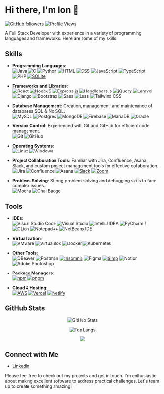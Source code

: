 # Hi there, I'm Ion 👋
[![GitHub followers](https://img.shields.io/github/followers/MJonny4?style=social)](https://github.com/MJonny4) ![Profile Views](https://komarev.com/ghpvc/?username=MJonny4&color=brightgreen)

A Full Stack Developer with experience in a variety of programming languages and frameworks. Here are some of my skills:

## Skills
<p>
    
- **Programming Languages**: <br>
![Java](https://img.shields.io/badge/Java-%23ED8B00.svg?logo=openjdk&logoColor=white) ![C](https://img.shields.io/badge/C-00599C?logo=c&logoColor=white) ![Python](https://img.shields.io/badge/Python-3776AB?logo=python&logoColor=fff) ![HTML](https://img.shields.io/badge/HTML-%23E34F26.svg?logo=html5&logoColor=white) ![CSS](https://img.shields.io/badge/CSS-1572B6?logo=css3&logoColor=fff) ![JavaScript](https://img.shields.io/badge/JavaScript-F7DF1E?logo=javascript&logoColor=000) ![TypeScript](https://img.shields.io/badge/TypeScript-3178C6?logo=typescript&logoColor=fff) ![PHP](https://img.shields.io/badge/php-%23777BB4.svg?&logo=php&logoColor=white) [![SQLite](https://img.shields.io/badge/SQLite-%2307405e.svg?logo=sqlite&logoColor=white)](#)
</p>
<p>

- **Frameworks and Libraries**: <br> ![React](https://img.shields.io/badge/React-%2320232a.svg?logo=react&logoColor=%2361DAFB) ![NodeJS](https://img.shields.io/badge/Node.js-6DA55F?logo=node.js&logoColor=white) ![Express.js](https://img.shields.io/badge/Express.js-%23404d59.svg?logo=express&logoColor=%2361DAFB) ![Handlebars.js](https://img.shields.io/badge/Handlebars.js-000?logo=handlebarsdotjs&logoColor=fff&style=plastic) ![jQuery](https://img.shields.io/badge/jQuery-0769AD?logo=jquery&logoColor=fff&style=for-the-badge) ![Laravel](https://img.shields.io/badge/Laravel-%23FF2D20.svg?logo=laravel&logoColor=white) ![Django](https://img.shields.io/badge/Django-%23092E20.svg?logo=django&logoColor=white) ![Bootstrap](https://img.shields.io/badge/Bootstrap-7952B3?logo=bootstrap&logoColor=fff) ![Sass](https://img.shields.io/badge/Sass-C69?logo=sass&logoColor=fff) ![Less](https://img.shields.io/badge/Less-1D365D?logo=less&logoColor=fff) ![Tailwind CSS](https://img.shields.io/badge/Tailwind%20CSS-%2338B2AC.svg?logo=tailwind-css&logoColor=white)
</p>
<p>

- **Database Management**: Creation, management, and maintenance of databases SQL & No SQL. <br> ![MySQL](https://img.shields.io/badge/MySQL-4479A1?logo=mysql&logoColor=fff) ![Postgres](https://img.shields.io/badge/Postgres-%23316192.svg?logo=postgresql&logoColor=white) ![MongoDB](https://img.shields.io/badge/MongoDB-%234ea94b.svg?logo=mongodb&logoColor=white) ![Firebase](https://img.shields.io/badge/Firebase-039BE5?logo=Firebase&logoColor=white) ![MariaDB](https://img.shields.io/badge/MariaDB-003545?logo=mariadb&logoColor=white) ![Oracle](https://custom-icon-badges.demolab.com/badge/Oracle-F80000?logo=oracle&logoColor=fff)
</p>

<p>

- **Version Control**: Experienced with Git and GitHub for efficient code management. <br> ![Git](https://img.shields.io/badge/Git-F05032?logo=git&logoColor=fff) ![GitHub](https://img.shields.io/badge/GitHub-%23121011.svg?logo=github&logoColor=white)
</p>
<p>

- **Operating Systems**: <br> ![Linux](https://img.shields.io/badge/Linux-FCC624?logo=linux&logoColor=black) ![Windows](https://custom-icon-badges.demolab.com/badge/Windows-0078D6?logo=windows11&logoColor=white)
</p>
<p>

- **Project Collaboration Tools**: Familiar with Jira, Confluence, Asana, Slack, and custom project management tools for effective collaboration. <br> ![Jira](https://img.shields.io/badge/Jira-0052CC?logo=jira&logoColor=fff) ![Confluence](https://img.shields.io/badge/Confluence-172B4D?logo=confluence&logoColor=fff) ![Asana](https://img.shields.io/badge/Asana-F06A6A?logo=asana&logoColor=fff) [![Slack](https://img.shields.io/badge/Slack-4A154B?logo=slack&logoColor=fff)](#) [![Zoom](https://img.shields.io/badge/Zoom-2D8CFF?logo=zoom&logoColor=white)](#)
</p>
<p>

- **Problem-Solving**: Strong problem-solving and debugging skills to face complex issues. <br> ![Mocha](https://img.shields.io/badge/Mocha-8D6748?logo=mocha&logoColor=fff) ![Chai Badge](https://img.shields.io/badge/Chai-A30701?logo=chai&logoColor=fff&style=plastic)
</p>

<!-- ## Projects -->

## Tools
<p>

- **IDEs**: <br> ![Visual Studio Code](https://custom-icon-badges.demolab.com/badge/Visual%20Studio%20Code-0078d7.svg?logo=vsc&logoColor=white) ![Visual Studio](https://custom-icon-badges.demolab.com/badge/Visual%20Studio-5C2D91.svg?&logo=visualstudio&logoColor=white) ![IntelliJ IDEA](https://img.shields.io/badge/IntelliJIDEA-000000.svg?logo=intellij-idea&logoColor=white) ![PyCharm](https://img.shields.io/badge/PyCharm-000?logo=pycharm&logoColor=fff) !![CLion](https://img.shields.io/badge/CLion-000?logo=clion&logoColor=fff&style=plastic) ![Notepad++](https://img.shields.io/badge/Notepad++-90E59A.svg?&logo=notepad%2b%2b&logoColor=black) ![NetBeans IDE](https://img.shields.io/badge/NetBeans%20IDE-1B6AC6.svg?logo=apache-netbeans-ide&logoColor=white) 
</p>

<p>

- **Virtualization**: <br> ![VMware](https://img.shields.io/badge/VMware-607078?logo=vmware&logoColor=fff&style=plastic) ![VirtualBox](https://img.shields.io/badge/VirtualBox-2F61B4?logo=virtualbox&logoColor=fff&style=plastic) ![Docker](https://img.shields.io/badge/Docker-2496ED?logo=docker&logoColor=fff) ![Kubernetes](https://img.shields.io/badge/Kubernetes-326CE5?logo=kubernetes&logoColor=fff)
</p>

<p>

- **Other Tools**: <br>  ![DBeaver](https://img.shields.io/badge/DBeaver-382923?logo=dbeaver&logoColor=fff&style=plastic) ![Postman](https://img.shields.io/badge/Postman-FF6C37?logo=postman&logoColor=white) [![Insomnia](https://img.shields.io/badge/Insomnia-4000BF?logo=insomnia&logoColor=white)](#) ![Figma](https://img.shields.io/badge/Figma-F24E1E?logo=figma&logoColor=white) [![Gimp](https://img.shields.io/badge/Gimp-5C5543?logo=gimp&logoColor=white)](#) ![Notion](https://img.shields.io/badge/Notion-000?logo=notion&logoColor=fff) ![Adobe Photoshop](https://img.shields.io/badge/Adobe%20Photoshop-31A8FF?style=for-the-badge&logo=Adobe%20Photoshop&logoColor=black&style=plastic)

<p>

- **Package Managers**: <br> [![npm](https://img.shields.io/badge/npm-CB3837?logo=npm&logoColor=fff)](#) [![pnpm](https://img.shields.io/badge/pnpm-F69220?logo=pnpm&logoColor=fff)](#)
</p>

<p>

- **Cloud & Hosting**: <br> [![AWS](https://custom-icon-badges.demolab.com/badge/AWS-%23FF9900.svg?logo=aws&logoColor=white)](#) 	[![Vercel](https://img.shields.io/badge/Vercel-%23000000.svg?logo=vercel&logoColor=white)](#) 	[![Netlify](https://img.shields.io/badge/Netlify-%23000000.svg?logo=netlify&logoColor=#00C7B7)](#)
</p>

## GitHub Stats
<div align="center"> 

![GitHub Stats](https://github-readme-stats.vercel.app/api?username=MJonny4&show_icons=true&theme=dark)

![Top Langs](https://github-readme-stats.vercel.app/api/top-langs/?username=MJonny4&layout=compact&theme=dark)

<picture>
    <source media="(prefers-color-scheme: dark)" srcset="https://streak-stats.demolab.com?user=MJonny4&theme=dark" />
    <img src="https://streak-stats.demolab.com?user=MJonny4&theme=default" />
</picture>
</div>

## Connect with Me 
- [LinkedIn](https://www.linkedin.com/in/imunteanu04/) 

<p>
Please feel free to check out my projects and get in touch. I'm enthusiastic about making excellent software to address practical challenges. Let's team up to create something amazing!
</p>
